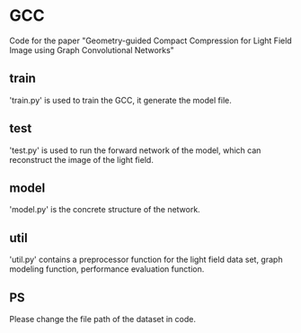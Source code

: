 # GCC
Code for the paper "Geometry-guided Compact Compression for Light Field Image using Graph Convolutional Networks"
## train
'train.py' is used to train the GCC, it generate the model file.
## test
'test.py' is used to run the forward network of the model, which can reconstruct the image of the light field. 
## model
'model.py' is the concrete structure of the network.
## util
'util.py' contains a preprocessor function for the light field data set, graph modeling function, performance evaluation function.
## PS
Please change the file path of the dataset in code.
